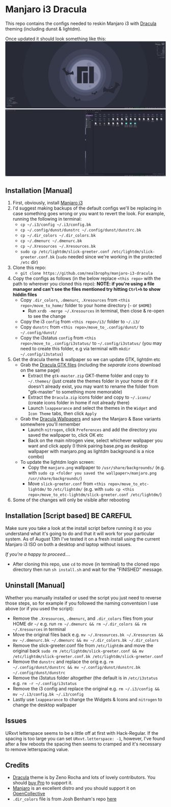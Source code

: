 # Manjaro i3 Dracula
This repo contains the configs needed to reskin Manjaro i3 with [Dracula](https://draculatheme.com/) theming (including dunst & lightdm).

Once updated it should look something like this:
<img src="./images/manjaro-i3-dracula-desktop.png" alt="Manjaro i3 desktop with Dracula theme">
<img src="./images/manjaro-i3-dracula-urxvt-pcmanfm.png" alt="Manjaro i3 showing URxvt and pcmanfm with Dracula theme">

## Installation [Manual]
1. First, obviously, install [Manjaro i3](https://manjaro.org/downloads/community/i3/)
2. I'd suggest making backups of the default configs we'll be replacing in case something goes wrong or you want to revert the look. For example, running the following in terminal:
	- `cp ~/.i3/config ~/.i3/config.bk`
	- `cp ~/.config/dunst/dunstrc ~/.config/dunst/dunstrc.bk`
	- `cp ~/.dir_colors ~/.dir_colors.bk`
	- `cp ~/.dmenurc ~/.dmenurc.bk`
	- `cp ~/.Xresources ~/.Xresources.bk`
	- `sudo cp /etc/lightdm/slick-greeter.conf /etc/lightdm/slick-greeter.conf.bk` (`sudo` needed since we're working in the protected `/etc` dir)
3. Clone this repo:
	- `git clone https://github.com/nealbrophy/manjaro-i3-dracula`
4. Copy the configs as follows (in the below replace `<this repo>` with the path to wherever you cloned this repo):
	**NOTE: if you're using a file manager and can't see the files mentioned try hitting `Ctrl+h` to show hiddin files**
	- Copy `.dir_colors`, `.dmenurc`, `.Xresources` from `<this repo>/move_to_home/` folder to your home directory (`~` or `$HOME`)
		- Run `xrdb -merge ~/.Xresources` in terminal, then close & re-open to see the change
	- Copy the i3 `config` from `<this repo>/i3/` folder to `~/.i3/`
	- Copy `dunstrc` from `<this repo>/move_to_.config/dunst/` to `~/.config/dunst/`
	- Copy the i3status `config` from `<this repo>/move_to_.config/i3status/` to `~/.config/i3status/` (you may need to create this folder, e.g via terminal with `mkdir ~/.config/i3status`)
5. Get the dracula theme & wallpaper so we can update GTK, lightdm etc
	- Grab the [Dracula GTK files](https://draculatheme.com/gtk) (including the *separate* _icons_ download on the same page)
		- Extract the `gtk-master.zip` GKT-theme folder and copy to `~/.themes/` (just create the themes folder in your home dir if it doesn't already exist, you may want to rename the folder from "gtk-master" to something more memorable)
		- Extract the `Dracula.zip` icons folder and copy to `~/.icons/` (create icons folder in home if not already there)
		- Launch `lxappearance` and select the themes in the `Widget` and `Icon Theme` tabs, then click `Apply`
	- Grab the [Dracula Wallpapers](https://draculatheme.com/wallpaper) and save the Manjaro & Base variants somewhere you'll remember
		- Launch `nitrogen`, click `Preferences` and add the directory you saved the wallpaper to, click OK etc
		- Back on the main nitrogen view, select whichever wallpaper you want and click apply (I think pairing base.png as desktop wallpaper with manjaro.png as lightdm background is a nice combo)
	- To update the lightdm login screen:
		- Copy the `manjaro.png` wallpaper to `/usr/share/backgrounds/` (e.g. with `sudo cp <folder you saved the wallpaper>/manjaro.png /usr/share/backgrounds/`)
		- Move `slick-greeter.conf` from `<this repo>/move_to_etc-lightdm/` to `/etc/lightdm/` (e.g. with `sudo cp <this repo>/move_to_etc-lightdm/slick-greeter.conf /etc/lightdm/`)
6. Some of the changes will only be visible after rebooting

## Installation [Script based] **BE CAREFUL**
Make sure you take a look at the install script before running it so you understand what it's going to do and that it will work for your particular system. As of August 13th I've tested it on a fresh install using the current Manjaro i3 ISO on both a desktop and laptop without issues.

*If you're a happy to proceed....*
- After cloning this repo, use `cd` to move (in terminal) to the cloned repo directory then run `sh install.sh` and wait for the "FINISHED" message.	

## Uninstall [Manual]
Whether you manually installed or used the script you just need to reverse those steps, so for example if you followed the naming conventsion I use above (or if you used the script):
- Remove the `.Xresources`, `.dmenurc`, and `.dir_colors` files from your HOME dir `~/` e.g. run `rm ~/.dmenurc && rm ~/.dir_colors && rm ~/.Xresources` in terminal
- Move the original files back e.g. `mv ~/.Xresources.bk ~/.Xresources && mv ~/.dmenurc.bk ~/.dmenurc && mv ~/.dir_colors.bk ~/.dir_colors`
- Remove the slick-greeter.conf file from `/etc/lightdm` and move the original back `sudo rm /etc/lightdm/slick-greeter.conf && mv /etc/lightdm/slick-greeter.conf.bk /etc/lightdm/slick-greeter.conf`
- Remove the `dunstrc` and replace the orig e.g. `rm ~/.config/dunst/dunstrc && mv ~/.config/dunst/dunstrc.bk ~/.config/dunst/dunstrc`
- Remove the i3status folder altogether (the default is in `/etc/i3status` e.g. `rm -r ~/.config/i3status`
- Remove the i3 config and replace the original e.g. `rm ~/.i3/config && mv ~/.i3/config.bk ~/.i3/config`
- Lastly use `lxappearance` to change the Widgets & Icons and `nitrogen` to change the desktop wallpaper
	

## Issues
URxvt letterspace seems to be a little off at first with Hack-Regular. If the spacing is too large you can set `URxvt.letterspace: -1`, however, I've found after a few reboots the spacing then seems to cramped and it's necessary to remove letterspacing value.

## Credits
- [Dracula](https://draculatheme.com/) theme is by Zeno Rocha and lots of lovely contributors. You should [buy Pro](https://draculatheme.com/pro) to support it.
- [Manjaro](https://manjaro.org/) is an excellent distro and you should support it on [OpenCollective](https://opencollective.com/manjaro/donate)
- `.dir_colors` file is from Josh Benham's repo [here](https://github.com/joshbenham/linux-dotfiles/blob/master/dircolors/Dracula.dircolors)